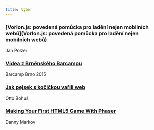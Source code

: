 ```yaml
---
title: Výběr
---
```


### [Vorlon.js: povedená pomůcka pro ladění nejen mobilních webů](Vorlon.js: povedená pomůcka pro ladění nejen mobilních webů)
Jan Polzer

### [Videa z Brněnského Barcampu](http://www.superlectures.com/barcampbrno2015/)
Barcamp Brno 2015

### [Jak pejsek s kočičkou vařili web](http://ottocopy.cz/jak-pejsek-s-kocickou-varili-web)
Otto Bohuš

### [Making Your First HTML5 Game With Phaser](http://tutorialzine.com/2015/06/making-your-first-html5-game-with-phaser/)
Danny Markov
